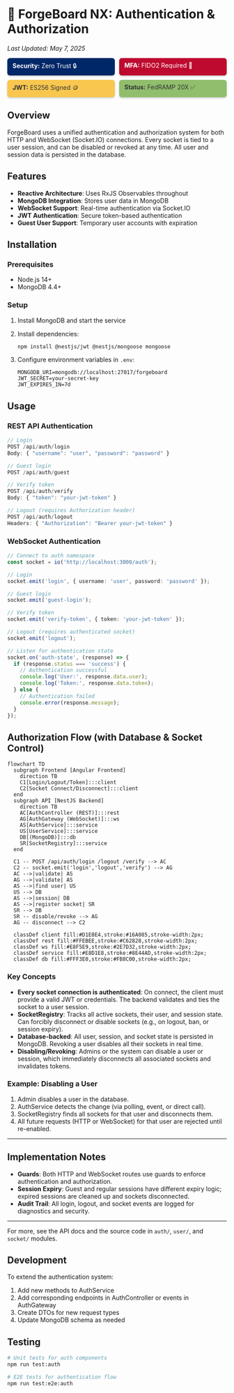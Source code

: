 # 🔐 ForgeBoard NX: Authentication & Authorization
*Last Updated: May 7, 2025*

<div style="display: flex; flex-wrap: wrap; gap: 10px; margin-bottom: 20px;">
  <div style="background-color: #002868; color: white; padding: 8px 12px; border-radius: 6px; flex: 1; min-width: 150px; box-shadow: 0 2px 4px rgba(0,0,0,0.2);">
    <strong>Security:</strong> Zero Trust 🔒
  </div>
  <div style="background-color: #BF0A30; color: white; padding: 8px 12px; border-radius: 6px; flex: 1; min-width: 150px; box-shadow: 0 2px 4px rgba(0,0,0,0.2);">
    <strong>MFA:</strong> FIDO2 Required 🔑
  </div>
  <div style="background-color: #F9C74F; color: #333; padding: 8px 12px; border-radius: 6px; flex: 1; min-width: 150px; box-shadow: 0 2px 4px rgba(0,0,0,0.2);">
    <strong>JWT:</strong> ES256 Signed 🪙
  </div>
  <div style="background-color: #90BE6D; color: #333; padding: 8px 12px; border-radius: 6px; flex: 1; min-width: 150px; box-shadow: 0 2px 4px rgba(0,0,0,0.2);">
    <strong>Status:</strong> FedRAMP 20X ✅
  </div>
</div>

## Overview

ForgeBoard uses a unified authentication and authorization system for both HTTP and WebSocket (Socket.IO) connections. Every socket is tied to a user session, and can be disabled or revoked at any time. All user and session data is persisted in the database.

## Features

- **Reactive Architecture**: Uses RxJS Observables throughout
- **MongoDB Integration**: Stores user data in MongoDB
- **WebSocket Support**: Real-time authentication via Socket.IO
- **JWT Authentication**: Secure token-based authentication
- **Guest User Support**: Temporary user accounts with expiration

## Installation

### Prerequisites

- Node.js 14+
- MongoDB 4.4+

### Setup

1. Install MongoDB and start the service
2. Install dependencies:
   ```bash
   npm install @nestjs/jwt @nestjs/mongoose mongoose
   ```

3. Configure environment variables in `.env`:
   ```
   MONGODB_URI=mongodb://localhost:27017/forgeboard
   JWT_SECRET=your-secret-key
   JWT_EXPIRES_IN=7d
   ```

## Usage

### REST API Authentication

```typescript
// Login
POST /api/auth/login
Body: { "username": "user", "password": "password" }

// Guest login
POST /api/auth/guest

// Verify token
POST /api/auth/verify
Body: { "token": "your-jwt-token" }

// Logout (requires Authorization header)
POST /api/auth/logout
Headers: { "Authorization": "Bearer your-jwt-token" }
```

### WebSocket Authentication

```typescript
// Connect to auth namespace
const socket = io('http://localhost:3000/auth');

// Login
socket.emit('login', { username: 'user', password: 'password' });

// Guest login
socket.emit('guest-login');

// Verify token
socket.emit('verify-token', { token: 'your-jwt-token' });

// Logout (requires authenticated socket)
socket.emit('logout');

// Listen for authentication state
socket.on('auth-state', (response) => {
  if (response.status === 'success') {
    // Authentication successful
    console.log('User:', response.data.user);
    console.log('Token:', response.data.token);
  } else {
    // Authentication failed
    console.error(response.message);
  }
});
```

## Authorization Flow (with Database & Socket Control)

```mermaid
flowchart TD
  subgraph Frontend [Angular Frontend]
    direction TB
    C1[Login/Logout/Token]:::client
    C2[Socket Connect/Disconnect]:::client
  end
  subgraph API [NestJS Backend]
    direction TB
    AC[AuthController (REST)]:::rest
    AG[AuthGateway (WebSocket)]:::ws
    AS[AuthService]:::service
    US[UserService]:::service
    DB[(MongoDB)]:::db
    SR[SocketRegistry]:::service
  end

  C1 -- POST /api/auth/login /logout /verify --> AC
  C2 -- socket.emit('login','logout','verify') --> AG
  AC -->|validate| AS
  AG -->|validate| AS
  AS -->|find user| US
  US --> DB
  AS -->|session| DB
  AS -->|register socket| SR
  SR --> DB
  SR -- disable/revoke --> AG
  AG -- disconnect --> C2

  classDef client fill:#D1E8E4,stroke:#16A085,stroke-width:2px;
  classDef rest fill:#FFEBEE,stroke:#C62828,stroke-width:2px;
  classDef ws fill:#E8F5E9,stroke:#2E7D32,stroke-width:2px;
  classDef service fill:#E8D1E8,stroke:#8E44AD,stroke-width:2px;
  classDef db fill:#FFF3E0,stroke:#FB8C00,stroke-width:2px;
```

### Key Concepts

- **Every socket connection is authenticated**: On connect, the client must provide a valid JWT or credentials. The backend validates and ties the socket to a user session.
- **SocketRegistry**: Tracks all active sockets, their user, and session state. Can forcibly disconnect or disable sockets (e.g., on logout, ban, or session expiry).
- **Database-backed**: All user, session, and socket state is persisted in MongoDB. Revoking a user disables all their sockets in real time.
- **Disabling/Revoking**: Admins or the system can disable a user or session, which immediately disconnects all associated sockets and invalidates tokens.

### Example: Disabling a User

1. Admin disables a user in the database.
2. AuthService detects the change (via polling, event, or direct call).
3. SocketRegistry finds all sockets for that user and disconnects them.
4. All future requests (HTTP or WebSocket) for that user are rejected until re-enabled.

---

## Implementation Notes

- **Guards**: Both HTTP and WebSocket routes use guards to enforce authentication and authorization.
- **Session Expiry**: Guest and regular sessions have different expiry logic; expired sessions are cleaned up and sockets disconnected.
- **Audit Trail**: All login, logout, and socket events are logged for diagnostics and security.

---

For more, see the API docs and the source code in `auth/`, `user/`, and `socket/` modules.

## Development

To extend the authentication system:

1. Add new methods to AuthService
2. Add corresponding endpoints in AuthController or events in AuthGateway
3. Create DTOs for new request types
4. Update MongoDB schema as needed

## Testing

```bash
# Unit tests for auth components
npm run test:auth

# E2E tests for authentication flow
npm run test:e2e:auth
```
